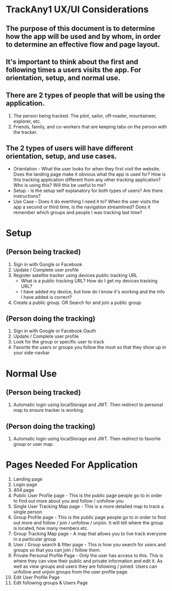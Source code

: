 # TrackAny1 UX/UI Considerations
## The purpose of this document is to determine how the app will be used and by whom, in order to determine an effective flow and page layout.

## It's important to think about the first and following times a users visits the app. For orientation, setup, and normal use.

## There are 2 types of people that will be using the application.
1. The person being tracked. The pilot, sailor, off-roader, mountaineer, explorer, etc.
2. Friends, family, and co-workers that are keeping tabs on the person with the tracker.

## The 2 types of users will have different orientation, setup, and use cases.
* Orientation - What the user looks for when they first visit the website. Does the landing page make it obvious what the app is used for? How is this tracking application different from any other tracking application? Who is using this? Will this be useful to me? 
* Setup - Is the setup self explanatory for both types of users? Are there instructions? 
* Use Case - Does it do everthing I need it to? When the user visits the app a second or third time, is the navigation streamlined? Does it remember which groups and people I was tracking last time?

# Setup 
## (Person being tracked)
1. Sign in with Google or Facebook
2. Update / Complete user profile
3. Register satellite tracker using devices public tracking URL
    * What is a public tracking URL? How do I get my devices tracking URL?
    * I have added my device, but how do I know it's working and the info I have added is correct?
4. Create a public group. OR Search for and join a public group.



## (Person doing the tracking)
1. Sign in with Google or Facebook Oauth
2. Update / Complete user profile
3. Look for the group or specific user to track
4. Favorite the users or groups you follow the most so that they show up in your side-navbar


# Normal Use
## (Person being tracked)
1. Automatic login using localStorage and JWT. Then redirect to personal map to ensure tracker is working.

## (Person doing the tracking)
1. Automatic login using localStorage and JWT. Then redirect to favorite group or user map.





# Pages Needed For Application
1. Landing page
2. Login page
3. 404 page
4. Public User Profile page - This is the public page people go to in order to find out more about you and follow / unfollow you
5. Single User Tracking Map page - This is a more detailed map to track a single person
6. Group Profile page - This is the public page people go to in order to find out more and follow / join / unfollow / unjoin. It will tell where the group is located, how many members etc.
7. Group Tracking Map page - A map that allows you to live track everyone in a particular group
8. User / Group search & filter page - This is how you search for users and groups so that you can join / follow them.
9. Private Personal Profile Page - Only the user has access to this. This is where they can view their public and private information and edit it. As well as view groups and users they are following / joined. Users can unfollow and unjoin groups from the user profile page.
10. Edit User Profile Page
11. Edit following groups & Users Page